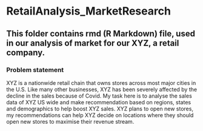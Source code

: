 # RetailAnalysis_MarketResearch

## This folder contains rmd (R Markdown) file, used in our analysis of market for our XYZ, a retail company.

### Problem statement


XYZ is a nationwide retail chain that owns stores across most major cities in the U.S. Like many other businesses, XYZ has been severely affected by the decline in the sales because of Covid. My task here is to analyse the sales data of XYZ US wide and make recommendation based on regions, states and demographics to help boost XYZ sales. XYZ plans to open new stores, my recommendations can help XYZ decide on locations where they should open new stores to maximise their revenue stream.
